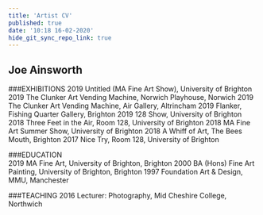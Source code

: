 ```yaml
---
title: 'Artist CV'
published: true
date: '10:18 16-02-2020'
hide_git_sync_repo_link: true
---
```


## Joe Ainsworth

###EXHIBITIONS
2019 Untitled (MA Fine Art Show), University of Brighton
2019 The Clunker Art Vending Machine, Norwich Playhouse, Norwich
2019 The Clunker Art Vending Machine, Air Gallery, Altrincham
2019 Flanker, Fishing Quarter Gallery, Brighton
2019 128 Show, University of Brighton
2018 Three Feet in the Air, Room 128, University of Brighton
2018 MA Fine Art Summer Show, University of Brighton
2018 A Whiff of Art, The Bees Mouth, Brighton
2017 Nice Try, Room 128, University of Brighton

###EDUCATION        
2019 MA Fine Art, University of Brighton, Brighton 
2000 BA (Hons) Fine Art Painting, University of Brighton, Brighton
1997 Foundation Art & Design, MMU, Manchester

###TEACHING
2016 Lecturer: Photography, Mid Cheshire College, Northwich
